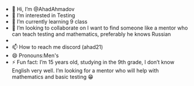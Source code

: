 - 👋 Hi, I’m @AhadAhmadov
- 👀 I’m interested in Testing 
- 🌱 I’m currently learning 9 class
- 💞️ I’m looking to collaborate on I want to find someone like a mentor who can teach testing and mathematics, preferably he knows Russian
- 
- 📫 How to reach me discord (ahad21)
- 😄 Pronouns:Men's
- ⚡ Fun fact: I’m 15 years old, studying in the 9th grade, I don’t know English very well. I’m looking for a mentor who will help with mathematics and basic testing 😁

<!---
AhadAhmadov/AhadAhmadov is a ✨ special ✨ repository because its `README.md` (this file) appears on your GitHub profile.
You can click the Preview link to take a look at your changes.
--->
